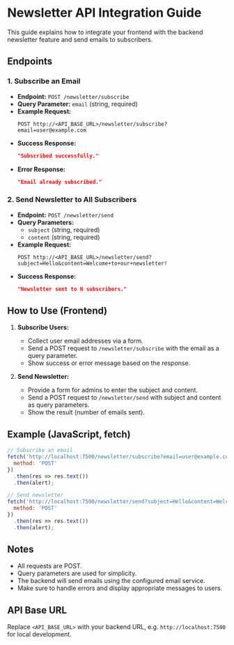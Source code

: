 # Newsletter API Integration Guide

This guide explains how to integrate your frontend with the backend newsletter feature and send emails to subscribers.

## Endpoints

### 1. Subscribe an Email
- **Endpoint:** `POST /newsletter/subscribe`
- **Query Parameter:** `email` (string, required)
- **Example Request:**
  ```http
  POST http://<API_BASE_URL>/newsletter/subscribe?email=user@example.com
  ```
- **Success Response:**
  ```json
  "Subscribed successfully."
  ```
- **Error Response:**
  ```json
  "Email already subscribed."
  ```

### 2. Send Newsletter to All Subscribers
- **Endpoint:** `POST /newsletter/send`
- **Query Parameters:**
  - `subject` (string, required)
  - `content` (string, required)
- **Example Request:**
  ```http
  POST http://<API_BASE_URL>/newsletter/send?subject=Hello&content=Welcome+to+our+newsletter!
  ```
- **Success Response:**
  ```json
  "Newsletter sent to N subscribers."
  ```

## How to Use (Frontend)

1. **Subscribe Users:**
   - Collect user email addresses via a form.
   - Send a POST request to `/newsletter/subscribe` with the email as a query parameter.
   - Show success or error message based on the response.

2. **Send Newsletter:**
   - Provide a form for admins to enter the subject and content.
   - Send a POST request to `/newsletter/send` with subject and content as query parameters.
   - Show the result (number of emails sent).

## Example (JavaScript, fetch)
```js
// Subscribe an email
fetch('http://localhost:7500/newsletter/subscribe?email=user@example.com', {
  method: 'POST'
})
  .then(res => res.text())
  .then(alert);

// Send newsletter
fetch('http://localhost:7500/newsletter/send?subject=Hello&content=Welcome+to+our+newsletter!', {
  method: 'POST'
})
  .then(res => res.text())
  .then(alert);
```

## Notes
- All requests are POST.
- Query parameters are used for simplicity.
- The backend will send emails using the configured email service.
- Make sure to handle errors and display appropriate messages to users.

## API Base URL
Replace `<API_BASE_URL>` with your backend URL, e.g. `http://localhost:7500` for local development.

